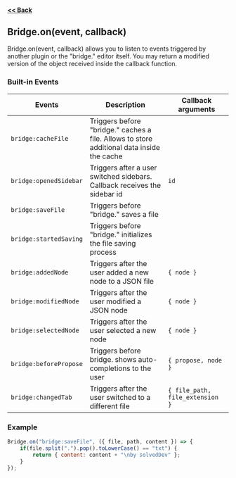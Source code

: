 #### [<< Back](https://github.com/solvedDev/bridge./blob/master/plugins/getting-started.md)
## Bridge.on(event, callback)
Bridge.on(event, callback) allows you to listen to events triggered by another plugin or the "bridge." editor itself. 
You may return a modified version of the object received inside the callback function.

### Built-in Events
| Events | Description | Callback arguments
| --- | --- | ---
| ```bridge:cacheFile``` | Triggers before "bridge." caches a file. Allows to store additional data inside the cache | 
| ```bridge:openedSidebar``` | Triggers after a user switched sidebars. Callback receives the sidebar id | ```id```
| ```bridge:saveFile``` | Triggers before "bridge." saves a file |
| ```bridge:startedSaving``` | Triggers before "bridge." initializes the file saving process |
| ```bridge:addedNode``` | Triggers after the user added a new node to a JSON file | ```{ node }```
| ```bridge:modifiedNode``` | Triggers after the user modified a JSON node | ```{ node }```
| ```bridge:selectedNode``` | Triggers after the user selected a new node | ```{ node }```
| ```bridge:beforePropose``` | Triggers before bridge. shows auto-completions to the user | ```{ propose, node }```
| ```bridge:changedTab``` | Triggers after the user switched to a different file | ```{ file_path, file_extension }```

### Example
```javascript
Bridge.on("bridge:saveFile", ({ file, path, content }) => {
    if(file.split(".").pop().toLowerCase() == "txt") {
        return { content: content + "\nby solvedDev" };
    }
});
```
